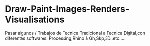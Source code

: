 # Draw-Paint-Images-Renders-Visualisations
 Pasar algunos / Trabajos de Tecnica Tradicional a Tecnica Digital,con diferentes softwares:
 Processing,Rhino & Gh,Skp,3D..etc.....

